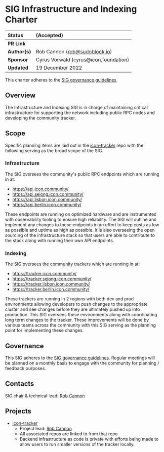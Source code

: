 # SIG Infrastructure and Indexing Charter

| Status        | (Accepted)                                          |
:-------------- |:----------------------------------------------------|
| **PR Link**     | [](https://github.com/icon-project/community/pull/) |
| **Author(s)** | Rob Cannon (rob@sudoblock.io)                       |
| **Sponsor**   | Cyrus Vorwald (cyrus@icon.foundation)               |
| **Updated**   | 19 December 2022                                    |

This charter adheres to the [SIG governance guidelines](/guidelines/governance/sig-governance-guidelines.md).

## Overview

The Infrastructure and Indexing SIG is in charge of maintaining critical infrastructure for supporting the network including public RPC nodes and developing the community tracker. 

## Scope

Specific planning items are laid out in the [icon-tracker](https://github.com/sudoblockio/icon-tracker/tree/main/planning) repo with the following serving as the broad scope of the SIG.  

### Infrastructure 

The SIG oversees the community's public RPC endpoints which are running in at:

- https://api.icon.community/
- https://api.sejong.icon.community/
- https://api.lisbon.icon.community/
- https://api.berlin.icon.community/

These endpoints are running on optimized hardware and are instrumented with observability tooling to ensure high reliability. The SIG will outline and implement any changes to these endpoints in an effort to keep costs as low as possible and uptime as high as possible. It is also overseeing the open sourcing of the infrastructure stack so that users are able to contribute to the stack along with running their own API endpoints. 

### Indexing

The SIG oversees the community trackers which are running in at:

- https://tracker.icon.community/
- https://tracker.sejong.icon.community/
- https://tracker.lisbon.icon.community/
- https://tracker.berlin.icon.community/

These trackers are running in 2 regions with both dev and prod environments allowing developers to push changes to the appropriate cluster and see changes before they are ultimately pushed up into production. This SIG oversees these environments along with coordinating long term changes to the tracker. These improvements will be done by various teams across the community with this SIG serving as the planning point for implementing these changes. 

## Governance

This SIG adheres to the [SIG governance guidelines](/guidelines/governance/sig-governance-guidelines.md). Regular meetings will be planned on a monthly basis to engage with the community for planning / feedback purposes. 

## Contacts

SIG chair & technical lead: [Rob Cannon](https://github.com/robcxyz)

## Projects

- [icon-tracker](https://github.com/sudoblockio/icon-tracker)
  - Project lead: [Rob Cannon](https://github.com/robcxyz)
  - All associated repos are linked to from that repo 
  - Backend infrastructure as code is private with efforts being made to allow users to run smaller versions of the tracker locally. 
